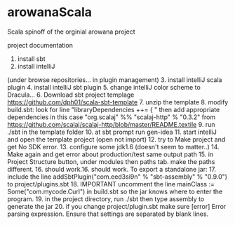 arowanaScala
========

Scala spinoff of the orginial arowana project

project documentation
1. install sbt
2. install intelliJ

(under browse repositories... in plugin management)
3. install intelliJ scala plugin
4. install intelliJ sbt plugin
5. change intelliJ color scheme to Dracula...
6. Download sbt project templage https://github.com/dph01/scala-sbt-template
7. unzip the template
8. modify build.sbt: look for line "libraryDependencies ++= { " then add appropriate dependencies
in this case   "org.scalaj" %% "scalaj-http" % "0.3.2" from     https://github.com/scalaj/scalaj-http/blob/master/README.textile
9. run ./sbt in the template folder
10. at sbt prompt run gen-idea
11. start intelliJ and open the template project (open not import)
12. try to Make project and get No SDK error.
13. configure some jdk1.6 (doesn't seem to matter..)
14. Make again and get error about production/test same output path
15. in Project Structure button, under modules then paths tab. make the paths different.
16. should work.16. should work.
To export a standalone jar:
17. include the line
addSbtPlugin("com.eed3si9n" % "sbt-assembly" % "0.9.0")
to project/plugins.sbt
18. IMPORTANT uncomment the line
mainClass := Some("com.mycode.Curl")
in build.sbt so the jar knows where to enter the program.
19. in the project directory, run ./sbt
then type assembly to generate the jar
20. if you change project/plugin.sbt make sure
[error] Error parsing expression.  Ensure that settings are separated by blank lines.